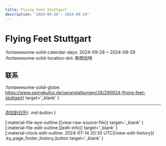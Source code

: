 ```yaml
---
title: Flying Feet Stuttgart
description: "2024-09-28 ~ 2024-09-29"
---
```


# Flying Feet Stuttgart 

:fontawesome-solid-calendar-days: 2024-09-28 ~ 2024-09-29  
:fontawesome-solid-location-dot: 斯图加特  

## 联系

:fontawesome-solid-globe: <https://www.swingkultur.de/veranstaltungen/28/290924-flying-feet-stuttgart>{ target='_blank' }  

---

[添加到日历](https://swing.news/ics/zh-Hans/2024/de_DE/flying-feet-stuttgart-2024.ics){ .md-button }

<div class="ky_page_footer" markdown>
<div class="ky_page_footer_trailing" markdown="span">
[:material-file-eye-outline:][view-raw-source-file]{ target='_blank' }
[:material-file-edit-outline:][edit-info]{ target='_blank' }
</div>
<div class="ky_page_footer_leading" markdown="span">
[:material-clock-edit-outline: 2024-07-14 20:30 UTC][view-edit-history]{ .ky_page_footer_history_button target='_blank' }
</div>
</div>

[view-raw-source-file]: https://github.com/swingdance/events/blob/main/2024/de_DE/flying-feet-stuttgart-2024.json "查看原始源文件"
[edit-info]: https://github.com/swingdance/events/issues/new?assignees=&labels=update+event&projects=&template=03-update_entity.yml&title=%5B2024%2Fde_DE%5D%20Flying%20Feet%20Stuttgart&region=de_DE&year=2024&id=flying-feet-stuttgart-2024&name=Flying%20Feet%20Stuttgart&org_id= "编辑信息"

[view-edit-history]: https://github.com/swingdance/events/commits/main/2024/de_DE/flying-feet-stuttgart-2024.json "查看编辑历史"
